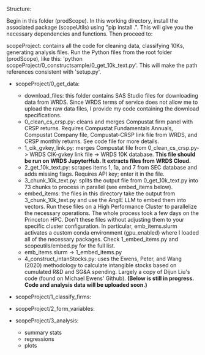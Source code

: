 Structure:

Begin in this folder (prodScope). In this working directory, install the associated package (scopeUtils) using "pip install .".
This will give you the necessary dependencies and functions. Then proceed to: 

scopeProject: contains all the code for cleaning data, classifying 10Ks, generating analysis files. Run the Python files from the root folder (prodScope), like this: 'python scopeProject/0_constructsample/0_get_10k_text.py'. This will make the path references consistent with 'setup.py'. 

* scopeProject/0_get_data: 
    - download_files: this folder contains SAS Studio files for downloading data from WRDS. Since WRDS terms of service does
not allow me to upload the raw data files, I provide my code containing the download specifications.
    - 0_clean_cs_crsp.py: cleans and merges Compustat firm panel with CRSP returns. Requires Compustat Fundamentals Annuals, 
Compustat Company file, Compustat-CRSP link file from WRDS, and CRSP monthly returns. See code file for more details. 
    - 1_cik_gvkey_link.py: merges Compustat file from 0_clean_cs_crsp.py-> WRDS CIK-gvkey link file -> WRDS 10K database.
**This file should be run on WRDS JupyterHub. It extracts files from WRDS Cloud.** 
    - 2_get_10k_text.py: scrapes items 1, 1a, and 7 from SEC database and adds missing flags. Requires API key; enter it in the file.
    - 3_chunk_10k_text.py: splits the output file from 0_get_10k_text.py into 73 chunks to process in parallel (see embed_items below).
    - embed_items: the files in this directory take the output from 3_chunk_10k_text.py and use the AnglE LLM to embed them into vectors. Run these files on a High Performance Cluster to parallelize the necessary operations. The whole process took a few days on the Princeton HPC. Don't these files without adjusting them to your specific cluster configuration. 
    In particular, emb_items.slurm activates a custom conda environment (gpu_enabled) where I loaded all of the necessary
    packages. Check 1_embed_items.py and scopeutils/embed.py for the full list.
    - emb_items.slurm -> 1_embed_items.py
    - 4_construct_intanStocks.py: uses the Ewens, Peter, and Wang (2020) methodology to calculate intangible stocks based on cumulated R&D and SG&A spending. Largely a copy of Dijun Liu's code (found on Michael Ewens' Github).
    **(Below is still in progress. Code and analysis data will be uploaded soon.)**

* scopeProject/1_classify_firms: 

* scopeProject/2_form_variables:

* scopeProject/3_analysis:
    - summary stats
    - regressions
    - plots